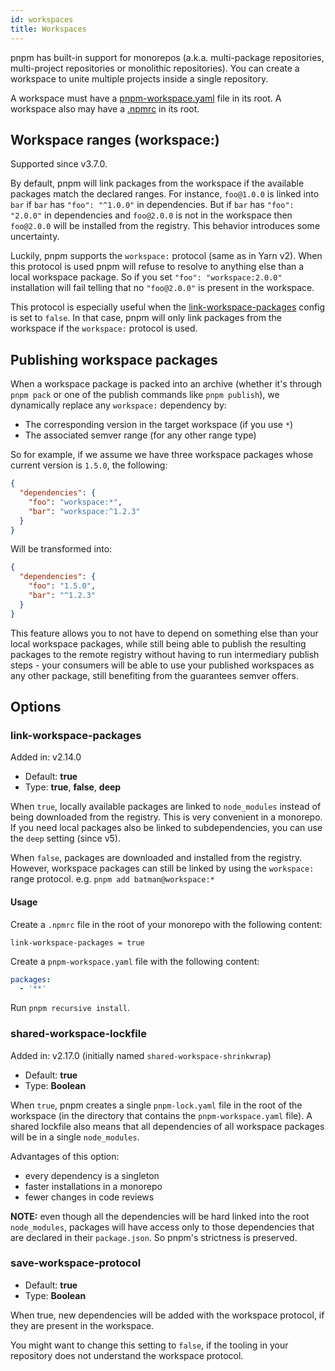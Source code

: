 ```yaml
---
id: workspaces
title: Workspaces
---
```


pnpm has built-in support for monorepos (a.k.a. multi-package repositories,
multi-project repositories or monolithic repositories). You can create a
workspace to unite multiple projects inside a single repository.

A workspace must have a [pnpm-workspace.yaml](pnpm-workspace_yaml) file in
its root. A workspace also may have a [.npmrc](npmrc) in its root.

## Workspace ranges (workspace:)

Supported since v3.7.0.

By default, pnpm will link packages from the workspace if the available packages match
the declared ranges. For instance, `foo@1.0.0` is linked into `bar` if `bar` has `"foo": "^1.0.0"` in dependencies.
But if `bar` has `"foo": "2.0.0"` in dependencies and `foo@2.0.0` is not in the workspace then
`foo@2.0.0` will be installed from the registry. This behavior introduces some uncertainty.

Luckily, pnpm supports the `workspace:` protocol (same as in Yarn v2). When this protocol is used pnpm will refuse
to resolve to anything else than a local workspace package. So if you set `"foo": "workspace:2.0.0"` installation
will fail telling that no `"foo@2.0.0"` is present in the workspace.

This protocol is especially useful when the [link-workspace-packages](#link-workspace-packages) config is set to `false`.
In that case, pnpm will only link packages from the workspace if the `workspace:` protocol is used.

##  Publishing workspace packages

When a workspace package is packed into an archive (whether it's through `pnpm pack` or one of the publish commands like `pnpm publish`), we dynamically replace any `workspace:` dependency by:

* The corresponding version in the target workspace (if you use `*`)
* The associated semver range (for any other range type)

So for example, if we assume we have three workspace packages whose current version is `1.5.0`, the following:

```json
{
  "dependencies": {
    "foo": "workspace:*",
    "bar": "workspace:^1.2.3"
  }
}
```

Will be transformed into:

```json
{
  "dependencies": {
    "foo": "1.5.0",
    "bar": "^1.2.3"
  }
}
```

This feature allows you to not have to depend on something else than your local workspace packages, while still being able to publish the resulting packages to the remote registry without having to run intermediary publish steps - your consumers will be able to use your published workspaces as any other package, still benefiting from the guarantees semver offers.

## Options

### link-workspace-packages

Added in: v2.14.0

* Default: **true**
* Type: **true**, **false**, **deep**

When `true`, locally available packages are linked to `node_modules` instead of being downloaded from the registry.
This is very convenient in a monorepo. If you need local packages also be linked to subdependencies, you can use the `deep` setting (since v5).

When `false`, packages are downloaded and installed from the registry. However, workspace packages can still be linked by using the `workspace:` range protocol. e.g. `pnpm add batman@workspace:*`

#### Usage

Create a `.npmrc` file in the root of your monorepo with the following content:

```
link-workspace-packages = true
```

Create a `pnpm-workspace.yaml` file with the following content:

```yaml
packages:
  - '**'
```

Run `pnpm recursive install`.

### shared-workspace-lockfile

Added in: v2.17.0 (initially named `shared-workspace-shrinkwrap`)

* Default: **true**
* Type: **Boolean**

When `true`, pnpm creates a single `pnpm-lock.yaml` file in the root of the workspace (in the directory that contains the `pnpm-workspace.yaml` file).
A shared lockfile also means that all dependencies of all workspace packages will be in a single `node_modules`.

Advantages of this option:

* every dependency is a singleton
* faster installations in a monorepo
* fewer changes in code reviews

**NOTE:** even though all the dependencies will be hard linked into the root `node_modules`, packages will have access only to those dependencies
that are declared in their `package.json`. So pnpm's strictness is preserved.

### save-workspace-protocol

* Default: **true**
* Type: **Boolean**

When true, new dependencies will be added with the workspace protocol, if they are present in the workspace.

You might want to change this setting to `false`, if the tooling in your repository does not understand the workspace protocol.
